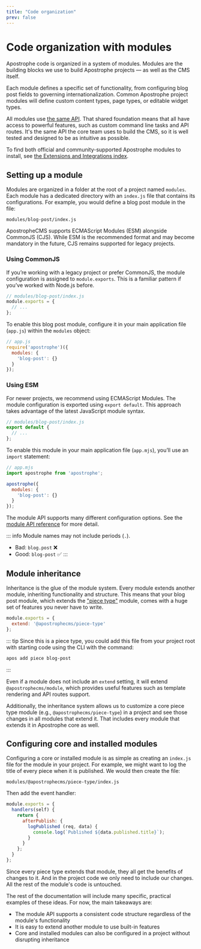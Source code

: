 ```yaml
---
title: "Code organization"
prev: false
---
```


# Code organization with modules

Apostrophe code is organized in a system of modules. Modules are the building blocks we use to build Apostrophe projects — as well as the CMS itself.

Each module defines a specific set of functionality, from configuring blog post fields to governing internationalization. Common Apostrophe project modules will define custom content types, page types, or editable widget types.

All modules use [the same API](/reference/module-api/module-overview). That shared foundation means that all have access to powerful features, such as custom command line tasks and API routes. It's the same API the core team uses to build the CMS, so it is well tested and designed to be as intuitive as possible.

To find both official and community-supported Apostrophe modules to install, see [the Extensions and Integrations index](https://apostrophecms.com/extensions).

## Setting up a module

Modules are organized in a folder at the root of a project named `modules`. Each module has a dedicated directory with an `index.js` file that contains its configurations. For example, you would define a blog post module in the file:

```
modules/blog-post/index.js
```

ApostropheCMS supports ECMAScript Modules (ESM) alongside CommonJS (CJS). While ESM is the recommended format and may become mandatory in the future, CJS remains supported for legacy projects.

### Using CommonJS

If you’re working with a legacy project or prefer CommonJS, the module configuration is assigned to `module.exports`. This is a familiar pattern if you’ve worked with Node.js before.

```javascript
// modules/blog-post/index.js
module.exports = {
  // ...
};
```

To enable this blog post module, configure it in your main application file (`app.js`) within the `modules` object:

```javascript
// app.js
require('apostrophe')({
  modules: {
    'blog-post': {}
  }
});
```

### Using ESM

For newer projects, we recommend using ECMAScript Modules. The module configuration is exported using `export default`. This approach takes advantage of the latest JavaScript module syntax.

```javascript
// modules/blog-post/index.js
export default {
  // ...
};
```

To enable this module in your main application file (`app.mjs`), you’ll use an `import` statement:

```javascript
// app.mjs
import apostrophe from 'apostrophe';

apostrophe({
  modules: {
    'blog-post': {}
  }
});
```

The module API supports many different configuration options. See the [module API reference](/reference/module-api/module-overview.md) for more detail.

::: info
Module names may not include periods (`.`).

- Bad: `blog.post` ❌
- Good: `blog-post` ✅
:::

## Module inheritance

Inheritance is the glue of the module system. Every module extends another module, inheriting functionality and structure. This means that your blog post module, which extends the ["piece type"](/reference/glossary.md#piece) module, comes with a huge set of features you never have to write.

<AposCodeBlock>

  ```javascript
  module.exports = {
    extend: '@apostrophecms/piece-type'
  };
  ```
  <template v-slot:caption>
    modules/blog-post/index.js
  </template>

</AposCodeBlock>

::: tip
Since this is a piece type, you could add this file from your project root with starting code using the CLI with the command:

```bash
apos add piece blog-post
```
:::

Even if a module does not include an `extend` setting, it will extend `@apostrophecms/module`, which provides useful features such as template rendering and API routes support.

Additionally, the inheritance system allows us to customize a core piece type module (e.g., `@apostrophecms/piece-type`) in a project and see those changes in all modules that extend it. That includes every module that extends it in Apostrophe core as well.

## Configuring core and installed modules

Configuring a core or installed module is as simple as creating an `index.js` file for the module in your project. For example, we might want to log the title of every piece when it is published. We would then create the file:

```
modules/@apostrophecms/piece-type/index.js
```

Then add the event handler:

<AposCodeBlock>

  ```javascript
  module.exports = {
    handlers(self) {
      return {
        afterPublish: {
          logPublished (req, data) {
            console.log(`Published ${data.published.title}`);
          }
        }
      };
    }
  };
  ```
  <template v-slot:caption>
    modules/@apostrophecms/piece-type/index.js
  </template>

</AposCodeBlock>

Since every piece type extends that module, they all get the benefits of changes to it. And in the project code we only need to include our changes. All the rest of the module's code is untouched.

The rest of the documentation will include many specific, practical examples of these ideas. For now, the main takeaways are:
  - The module API supports a consistent code structure regardless of the module's functionality
  - It is easy to extend another module to use built-in features
  - Core and installed modules can also be configured in a project without disrupting inheritance
